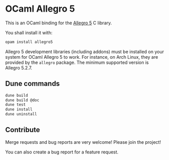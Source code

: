 # OCaml Allegro 5

This is an OCaml binding for the [Allegro 5](https://liballeg.org/) C library.

You shall install it with:
```sh
opam install allegro5
```

Allegro 5 development libraries (including addons) must be installed on your system for OCaml Allegro 5 to work. For instance, on Arch Linux, they are provided by the `allegro` package. The minimum supported version is Allegro 5.2.7.

## Dune commands

```sh
dune build
dune build @doc
dune test
dune install
dune uninstall
```

## Contribute

Merge requests and bug reports are very welcome! Please join the project!

You can also create a bug report for a feature request.
